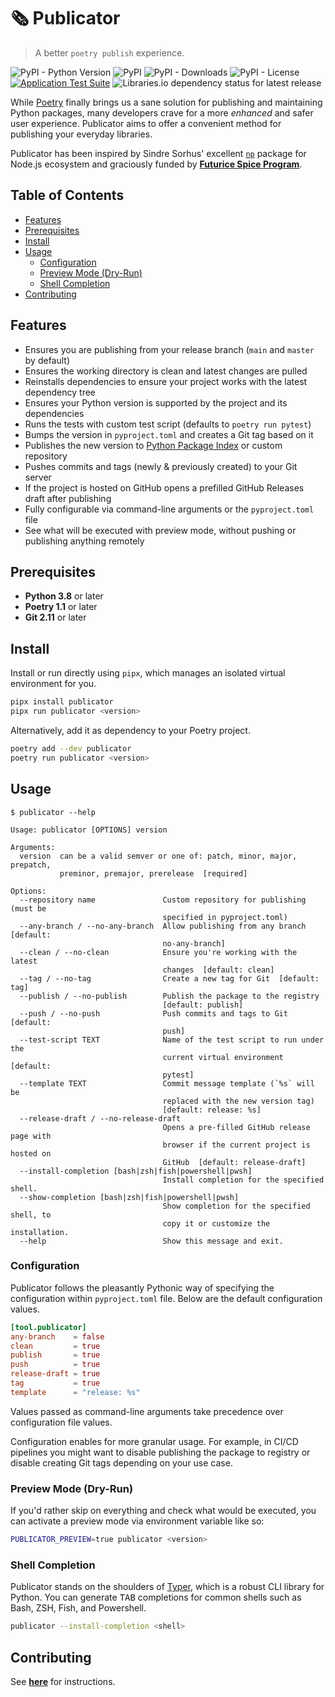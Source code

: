 <h1>🗞 Publicator</h1>

> A better `poetry publish` experience.

![PyPI - Python Version](https://img.shields.io/pypi/pyversions/publicator)
![PyPI](https://img.shields.io/pypi/v/publicator)
![PyPI - Downloads](https://img.shields.io/pypi/dm/publicator)
![PyPI - License](https://img.shields.io/pypi/l/publicator)
[![Application Test Suite](https://github.com/nikoheikkila/publicator/actions/workflows/python-package.yml/badge.svg)](https://github.com/nikoheikkila/publicator/actions/workflows/python-package.yml)
![Libraries.io dependency status for latest release](https://img.shields.io/librariesio/release/pypi/publicator)

While [Poetry](https://python-poetry.org) finally brings us a sane solution for publishing and maintaining Python packages, many developers crave for a more _enhanced_ and safer user experience. Publicator aims to offer a convenient method for publishing your everyday libraries.

Publicator has been inspired by Sindre Sorhus' excellent [`np`](https://github.com/sindresorhus/np) package for Node.js ecosystem and graciously funded by [**Futurice Spice Program**](https://spiceprogram.org).

<h2>Table of Contents</h2>

* [Features](#features)
* [Prerequisites](#prerequisites)
* [Install](#install)
* [Usage](#usage)
  * [Configuration](#configuration)
  * [Preview Mode (Dry-Run)](#preview-mode-dry-run)
  * [Shell Completion](#shell-completion)
* [Contributing](#contributing)

## Features

* Ensures you are publishing from your release branch (`main` and `master` by default)
* Ensures the working directory is clean and latest changes are pulled
* Reinstalls dependencies to ensure your project works with the latest dependency tree
* Ensures your Python version is supported by the project and its dependencies
* Runs the tests with custom test script (defaults to `poetry run pytest`)
* Bumps the version in `pyproject.toml` and creates a Git tag based on it
* Publishes the new version to [Python Package Index](https://pypi.org) or custom repository
* Pushes commits and tags (newly & previously created) to your Git server
* If the project is hosted on GitHub opens a prefilled GitHub Releases draft after publishing
* Fully configurable via command-line arguments or the `pyproject.toml` file
* See what will be executed with preview mode, without pushing or publishing anything remotely

## Prerequisites

* **Python 3.8** or later
* **Poetry 1.1** or later
* **Git 2.11** or later

## Install

Install or run directly using `pipx`, which manages an isolated virtual environment for you.

```sh
pipx install publicator
pipx run publicator <version>
```

Alternatively, add it as dependency to your Poetry project.

```sh
poetry add --dev publicator
poetry run publicator <version>
```

## Usage

```plain
$ publicator --help

Usage: publicator [OPTIONS] version

Arguments:
  version  can be a valid semver or one of: patch, minor, major, prepatch,
           preminor, premajor, prerelease  [required]

Options:
  --repository name               Custom repository for publishing (must be
                                  specified in pyproject.toml)
  --any-branch / --no-any-branch  Allow publishing from any branch  [default:
                                  no-any-branch]
  --clean / --no-clean            Ensure you're working with the latest
                                  changes  [default: clean]
  --tag / --no-tag                Create a new tag for Git  [default: tag]
  --publish / --no-publish        Publish the package to the registry
                                  [default: publish]
  --push / --no-push              Push commits and tags to Git  [default:
                                  push]
  --test-script TEXT              Name of the test script to run under the
                                  current virtual environment  [default:
                                  pytest]
  --template TEXT                 Commit message template (`%s` will be
                                  replaced with the new version tag)
                                  [default: release: %s]
  --release-draft / --no-release-draft
                                  Opens a pre-filled GitHub release page with
                                  browser if the current project is hosted on
                                  GitHub  [default: release-draft]
  --install-completion [bash|zsh|fish|powershell|pwsh]
                                  Install completion for the specified shell.
  --show-completion [bash|zsh|fish|powershell|pwsh]
                                  Show completion for the specified shell, to
                                  copy it or customize the installation.
  --help                          Show this message and exit.
```

### Configuration

Publicator follows the pleasantly Pythonic way of specifying the configuration within `pyproject.toml` file. Below are the default configuration values.

```toml
[tool.publicator]
any-branch    = false
clean         = true
publish       = true
push          = true
release-draft = true
tag           = true
template      = "release: %s"
```

Values passed as command-line arguments take precedence over configuration file values.

Configuration enables for more granular usage. For example, in CI/CD pipelines you might want to disable publishing the package to registry or disable creating Git tags depending on your use case.

### Preview Mode (Dry-Run)

If you'd rather skip on everything and check what would be executed, you can activate a preview mode via environment variable like so:

```sh
PUBLICATOR_PREVIEW=true publicator <version>
```

### Shell Completion

Publicator stands on the shoulders of [Typer](https://typer.tiangolo.com), which is a robust CLI library for Python. You can generate <kbd>TAB</kbd> completions for common shells such as Bash, ZSH, Fish, and Powershell.

```sh
publicator --install-completion <shell>
```

## Contributing

See [**here**](CONTRIBUTING.md) for instructions.
